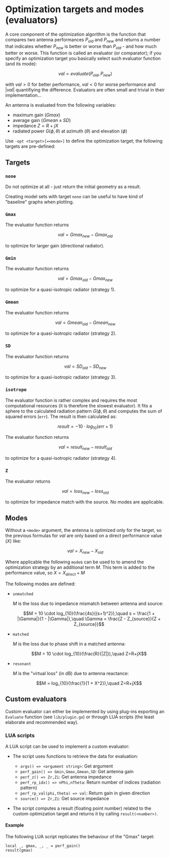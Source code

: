 # Optimization targets and modes (evaluators)

A core component of the optimization algorithm is the function that compares
two antenna performances $P_{old}$ and $P_{new}$ and returns a number that
indicates whether $P_{new}$ is better or worse than $P_{old}$ - and how much better
or worse. This function is called an evaluator (or comparator); if you specify
an optimization target you basically select such evaluator function (and its mode):

$$ val = evaluate(P_{old}, P_{new}) $$

with $val > 0$ for better performance, $val < 0$ for worse performance and
$|val|$ quantifiying the difference. Evaluators are often small and trivial
in their implementation...

An antenna is evaluated from the following variables:

* maximum gain ($Gmax$)
* average gain ($Gmean\pm SD$)
* impedance $Z=R+jX$
* radiated power $G(\phi,\theta)$ at azimuth ($\theta$) and
elevation ($\phi$)

Use `-opt <target>[=<mode>]` to define the optimization target; the following
targets are pre-defined:

## Targets

### `none`

Do not optimize at all - just return the initial geometry as a result.

Creating model sets with target `none` can be useful to have kind of "baseline"
graphs when plotting.

### `Gmax`

The evaluator function returns

$$val = Gmax_{new} - Gmax_{old}$$

to optimize for larger gain (directional radiator).

### `Gmin`

The evaluator function returns

$$val = Gmax_{old} - Gmax_{new}$$

to optimize for a quasi-isotropic radiator (strategy 1).

### `Gmean`

The evaluator function returns

$$val = Gmean_{old} - Gmean_{new}$$

to optimize for a quasi-isotropic radiator (strategy 2).

### `SD`

The evaluator function returns

$$val = SD_{old} - SD_{new}$$

to optimize for a quasi-isotropic radiator (strategy 3).

### `isotrope`

The evaluator function is rather complex and requires the most computational
resources (it is therefore the slowest evaluator). It fits a sphere to the
calculated radiation pattern $G(\phi,\theta)$ and computes the sum of squared
errors (`err`). The result is then calculated as:

$$result = -10 \cdot log_{10}(err+1)$$

The evaluator function returns

$$val = result_{new} - result_{old}$$

to optimize for a quasi-isotropic radiator (strategy 4).

### `Z`

The evaluator returns

$$val = loss_{new} - loss_{old}$$

to optimize for impedance match with the source. No modes are applicable.

## Modes

Without a `<mode>` argument, the antenna is optimized only for the target,
so the previous formulas for $val$ are only based on a direct performance
value ($X$) like:

$$val = X_{new} - X_{old}$$

Where applicable the following `mode`s can be used to to amend the
optimization strategy by an additional term $M$. This term is added to
the performance value, so $X = X_{direct} + M$

The following modes are defined:

* `unmatched`

  $M$ is the loss due to impedance mismatch between antenna and source:

  $$M = 10 \cdot log_{10}(\frac{4s}{(s+1)^2}),\quad
  s = \frac{1 + |\Gamma|}{1 - |\Gamma|},\quad
  \Gamma = \frac{Z - Z_{source}}{Z + Z_{source}}$$

* `matched`

  $M$ is the loss due to phase shift in a matched antenna:

  $$M = 10 \cdot log_{10}(\frac{R}{|Z|}),\quad Z=R+jX$$

* `resonant`

  $M$ is the "virtual loss" (in dB) due to antenna reactance:

  $$M = log_{10}(\frac{1}{1 + X^2}),\quad Z=R+jX$$

## Custom evaluators

Custom evaluator can either be implemented by using plug-ins
exporting an `Evaluate` function (see `lib/plugin.go`) or
through LUA scripts (the least elaborate and recommended way).

### LUA scripts

A LUA script can be used to implement a custom evaluator:

* The script uses functions to retrieve the data for evaluation:

  * `args() => <argument string>`: Get argument
  * `perf_gain() => Gmin,Gmax,Gmean,SD`: Get antenna gain
  * `perf_z() => Zr,Zi`: Get antenna impedance
  * `perf_rp_idx() => nPhi,nTheta`: Return number of indices (radiation pattern)
  * `perf_rp_val(phi,theta) => val`: Return gain in given direction
  * `source() => Zr,Zi`: Get source impedance

* The script computes a result (floating point number) related to the custom
optimization target and returns it by calling `result(<number>)`.

#### Example

The following LUA script replicates the behaviour of the "Gmax" target:

    local _, gmax, _, _ = perf_gain()
    result(gmax)
